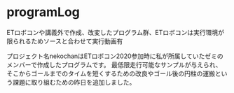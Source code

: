 # programLog
ETロボコンや講義外で作成、改変したプログラム群、ETロボコンは実行環境が限られるためソースと合わせて実行動画有

プロジェクト名nekochanはETロボコン2020参加時に私が所属していたゼミのメンバーで作成したプログラムです。
最低限走行可能なサンプルが与えられ、そこからゴールまでのタイムを短くするための改良やゴール後の円柱の運搬という課題に取り組むための昨日を追加しました。
